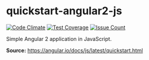 # quickstart-angular2-js

[![Code Climate](https://codeclimate.com/github/leomperes/quickstart-angular2-js/badges/gpa.svg)](https://codeclimate.com/github/leomperes/quickstart-angular2-js) [![Test Coverage](https://codeclimate.com/github/leomperes/quickstart-angular2-js/badges/coverage.svg)](https://codeclimate.com/github/leomperes/quickstart-angular2-js/coverage) [![Issue Count](https://codeclimate.com/github/leomperes/quickstart-angular2-js/badges/issue_count.svg)](https://codeclimate.com/github/leomperes/quickstart-angular2-js)

Simple Angular 2 application in JavaScript.

**Source:** https://angular.io/docs/js/latest/quickstart.html